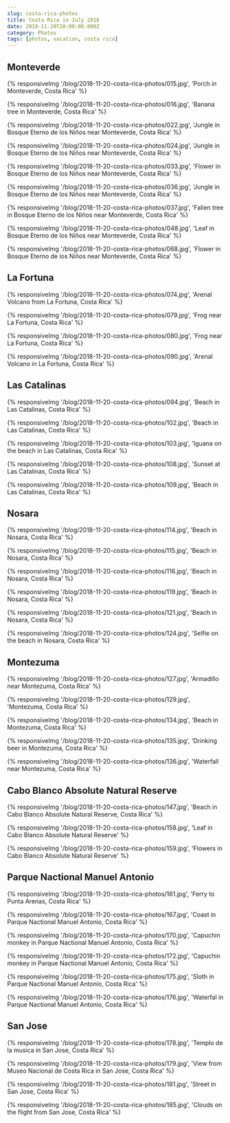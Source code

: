 ```yaml
---
slug: costa-rica-photos
title: Costa Rica in July 2018
date: 2018-11-20T20:00:00.000Z
category: Photos
tags: [photos, vacation, costa rica]
---
```


## Monteverde

{% responsiveImg '/blog/2018-11-20-costa-rica-photos/015.jpg', 'Porch in Monteverde, Costa Rica' %}

{% responsiveImg '/blog/2018-11-20-costa-rica-photos/016.jpg', 'Banana tree in Monteverde, Costa Rica' %}

{% responsiveImg '/blog/2018-11-20-costa-rica-photos/022.jpg', 'Jungle in Bosque Eterno de los Niños near Monteverde, Costa Rica' %}

{% responsiveImg '/blog/2018-11-20-costa-rica-photos/024.jpg', 'Jungle in Bosque Eterno de los Niños near Monteverde, Costa Rica' %}

{% responsiveImg '/blog/2018-11-20-costa-rica-photos/033.jpg', 'Flower in Bosque Eterno de los Niños near Monteverde, Costa Rica' %}

{% responsiveImg '/blog/2018-11-20-costa-rica-photos/036.jpg', 'Jungle in Bosque Eterno de los Niños near Monteverde, Costa Rica' %}

{% responsiveImg '/blog/2018-11-20-costa-rica-photos/037.jpg', 'Fallen tree in Bosque Eterno de los Niños near Monteverde, Costa Rica' %}

{% responsiveImg '/blog/2018-11-20-costa-rica-photos/048.jpg', 'Leaf in Bosque Eterno de los Niños near Monteverde, Costa Rica' %}

{% responsiveImg '/blog/2018-11-20-costa-rica-photos/068.jpg', 'Flower in Bosque Eterno de los Niños near Monteverde, Costa Rica' %}

## La Fortuna

{% responsiveImg '/blog/2018-11-20-costa-rica-photos/074.jpg', 'Arenal Volcano from La Fortuna, Costa Rica' %}

{% responsiveImg '/blog/2018-11-20-costa-rica-photos/079.jpg', 'Frog near La Fortuna, Costa Rica' %}

{% responsiveImg '/blog/2018-11-20-costa-rica-photos/080.jpg', 'Frog near La Fortuna, Costa Rica' %}

{% responsiveImg '/blog/2018-11-20-costa-rica-photos/090.jpg', 'Arenal Volcano in La Fortuna, Costa Rica' %}

## Las Catalinas

{% responsiveImg '/blog/2018-11-20-costa-rica-photos/094.jpg', 'Beach in Las Catalinas, Costa Rica' %}

{% responsiveImg '/blog/2018-11-20-costa-rica-photos/102.jpg', 'Beach in Las Catalinas, Costa Rica' %}

{% responsiveImg '/blog/2018-11-20-costa-rica-photos/103.jpg', 'Iguana on the beach in Las Catalinas, Costa Rica' %}

{% responsiveImg '/blog/2018-11-20-costa-rica-photos/108.jpg', 'Sunset at Las Catalinas, Costa Rica' %}

{% responsiveImg '/blog/2018-11-20-costa-rica-photos/109.jpg', 'Beach in Las Catalinas, Costa Rica' %}

## Nosara

{% responsiveImg '/blog/2018-11-20-costa-rica-photos/114.jpg', 'Beach in Nosara, Costa Rica' %}

{% responsiveImg '/blog/2018-11-20-costa-rica-photos/115.jpg', 'Beach in Nosara, Costa Rica' %}

{% responsiveImg '/blog/2018-11-20-costa-rica-photos/116.jpg', 'Beach in Nosara, Costa Rica' %}

{% responsiveImg '/blog/2018-11-20-costa-rica-photos/119.jpg', 'Beach in Nosara, Costa Rica' %}

{% responsiveImg '/blog/2018-11-20-costa-rica-photos/121.jpg', 'Beach in Nosara, Costa Rica' %}

{% responsiveImg '/blog/2018-11-20-costa-rica-photos/124.jpg', 'Selfie on the beach in Nosara, Costa Rica' %}

## Montezuma

{% responsiveImg '/blog/2018-11-20-costa-rica-photos/127.jpg', 'Armadillo near Montezuma, Costa Rica' %}

{% responsiveImg '/blog/2018-11-20-costa-rica-photos/129.jpg', 'Montezuma, Costa Rica' %}

{% responsiveImg '/blog/2018-11-20-costa-rica-photos/134.jpg', 'Beach in Montezuma, Costa Rica' %}

{% responsiveImg '/blog/2018-11-20-costa-rica-photos/135.jpg', 'Drinking beer in Montezuma, Costa Rica' %}

{% responsiveImg '/blog/2018-11-20-costa-rica-photos/136.jpg', 'Waterfall near Montezuma, Costa Rica' %}

## Cabo Blanco Absolute Natural Reserve

{% responsiveImg '/blog/2018-11-20-costa-rica-photos/147.jpg', 'Beach in Cabo Blanco Absolute Natural Reserve, Costa Rica' %}

{% responsiveImg '/blog/2018-11-20-costa-rica-photos/158.jpg', 'Leaf in Cabo Blanco Absolute Natural Reserve' %}

{% responsiveImg '/blog/2018-11-20-costa-rica-photos/159.jpg', 'Flowers in Cabo Blanco Absolute Natural Reserve' %}

## Parque Nactional Manuel Antonio

{% responsiveImg '/blog/2018-11-20-costa-rica-photos/161.jpg', 'Ferry to Punta Arenas, Costa Rica' %}

{% responsiveImg '/blog/2018-11-20-costa-rica-photos/167.jpg', 'Coast in Parque Nactional Manuel Antonio, Costa Rica' %}

{% responsiveImg '/blog/2018-11-20-costa-rica-photos/170.jpg', 'Capuchin monkey in Parque Nactional Manuel Antonio, Costa Rica' %}

{% responsiveImg '/blog/2018-11-20-costa-rica-photos/172.jpg', 'Capuchin monkey in Parque Nactional Manuel Antonio, Costa Rica' %}

{% responsiveImg '/blog/2018-11-20-costa-rica-photos/175.jpg', 'Sloth in Parque Nactional Manuel Antonio, Costa Rica' %}

{% responsiveImg '/blog/2018-11-20-costa-rica-photos/176.jpg', 'Waterfal in Parque Nactional Manuel Antonio, Costa Rica' %}

## San Jose

{% responsiveImg '/blog/2018-11-20-costa-rica-photos/178.jpg', 'Templo de la musica in San Jose, Costa Rica' %}

{% responsiveImg '/blog/2018-11-20-costa-rica-photos/179.jpg', 'View from Museo Nacional de Costa Rica in San Jose, Costa Rica' %}

{% responsiveImg '/blog/2018-11-20-costa-rica-photos/181.jpg', 'Street in San Jose, Costa Rica' %}

{% responsiveImg '/blog/2018-11-20-costa-rica-photos/185.jpg', 'Clouds on the flight from San Jose, Costa Rica' %}
